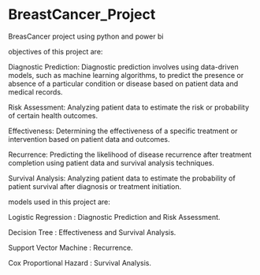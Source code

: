 # BreastCancer_Project
BreasCancer project using python and power bi

objectives of this project are:

Diagnostic Prediction: Diagnostic prediction involves using data-driven models, such as machine learning algorithms, to predict the presence or absence of a particular condition or disease based on patient data and medical records.

 Risk Assessment: Analyzing patient data to estimate the risk or probability of certain health outcomes.

 Effectiveness: Determining the effectiveness of a specific treatment or intervention based on patient data and outcomes.

Recurrence: Predicting the likelihood of disease recurrence after treatment completion using patient data and survival analysis techniques.

 Survival Analysis: Analyzing patient data to estimate the probability of patient survival after diagnosis or treatment initiation.

models used in this project are:

Logistic Regression : Diagnostic Prediction and Risk Assessment. 

 Decision Tree : Effectiveness and Survival Analysis.

 Support Vector Machine : Recurrence.

 Cox Proportional Hazard : Survival Analysis.


